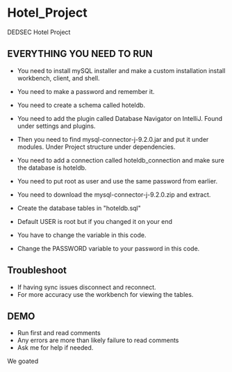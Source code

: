 # Hotel_Project
DEDSEC Hotel Project

## EVERYTHING YOU NEED TO RUN
 * You need to install mySQL installer and make a custom installation
   install workbench, client, and shell.
 * You need to make a password and remember it.
 * You need to create a schema called hoteldb.
 * You need to add the plugin called Database Navigator on IntelliJ.
   Found under settings and plugins.
 * Then you need to find mysql-connector-j-9.2.0.jar and put it under modules.
    Under Project structure under dependencies.
 * You need to add a connection called hoteldb_connection and make sure the database is hoteldb.
 * You need to put root as user and use the same password from earlier.
 * You need to download the mysql-connector-j-9.2.0.zip and extract.

 * Create the database tables in "hoteldb.sql"
 * Default USER is root but if you changed it on your end
 * You have to change the variable in this code.
 * Change the PASSWORD variable to your password in this code.

## Troubleshoot
 * If having sync issues disconnect and reconnect.
 * For more accuracy use the workbench for viewing the tables.

## DEMO
 * Run first and read comments
 * Any errors are more than likely failure to read comments
 * Ask me for help if needed.

We goated
